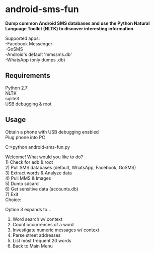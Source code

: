 android-sms-fun
====================

 **Dump common Android SMS databases and use the Python Natural Language Toolkit (NLTK) to discover interesting information.**  
  
Supported apps:  
-Facebook Messenger  
-GoSMS  
-Android's default 'mmssms.db'  
-WhatsApp (only dumps .db)


Requirements
------------
Python 2.7  
NLTK  
sqlite3  
USB debugging & root  


Usage
-----
Obtain a phone with USB debugging enabled  
Plug phone into PC  

C:\>python android-sms-fun.py  
  
Welcome! What would you like to do?  
         1) Check for adb & root  
         2) Pull SMS databases (default, WhatsApp, Facebook, GoSMS)  
         3) Extract words & Analyze data  
         4) Pull MMS & Images  
         5) Dump sdcard  
         6) Get sensitive data (accounts.db)    
         7) Exit  
Choice:  
  
Option 3 expands to...  
1) Word search w/ context  
2) Count occurrences of a word  
3) Investigate numeric messages w/ context  
4) Parse street addresses  
5) List most frequent 20 words  
6) Back to Main Menu  
